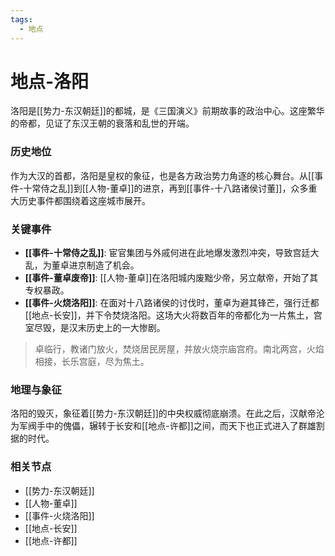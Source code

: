 ```yaml
---
tags:
  - 地点
---
```

# 地点-洛阳

洛阳是[[势力-东汉朝廷]]的都城，是《三国演义》前期故事的政治中心。这座繁华的帝都，见证了东汉王朝的衰落和乱世的开端。

### 历史地位

作为大汉的首都，洛阳是皇权的象征，也是各方政治势力角逐的核心舞台。从[[事件-十常侍之乱]]到[[人物-董卓]]的进京，再到[[事件-十八路诸侯讨董]]，众多重大历史事件都围绕着这座城市展开。

### 关键事件

*   **[[事件-十常侍之乱]]**: 宦官集团与外戚何进在此地爆发激烈冲突，导致宫廷大乱，为董卓进京制造了机会。
*   **[[事件-董卓废帝]]**: [[人物-董卓]]在洛阳城内废黜少帝，另立献帝，开始了其专权暴政。
*   **[[事件-火烧洛阳]]**: 在面对十八路诸侯的讨伐时，董卓为避其锋芒，强行迁都[[地点-长安]]，并下令焚烧洛阳。这场大火将数百年的帝都化为一片焦土，宫室尽毁，是汉末历史上的一大惨剧。

> 卓临行，教诸门放火，焚烧居民房屋，并放火烧宗庙宫府。南北两宫，火焰相接，长乐宫庭，尽为焦土。

### 地理与象征

洛阳的毁灭，象征着[[势力-东汉朝廷]]的中央权威彻底崩溃。在此之后，汉献帝沦为军阀手中的傀儡，辗转于长安和[[地点-许都]]之间，而天下也正式进入了群雄割据的时代。

### 相关节点
- [[势力-东汉朝廷]]
- [[人物-董卓]]
- [[事件-火烧洛阳]]
- [[地点-长安]]
- [[地点-许都]]
